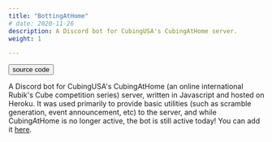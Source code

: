 ```yaml
---
title: "BottingAtHome"
# date: 2020-11-26
description: A Discord bot for CubingUSA's CubingAtHome server.
weight: 1

---
```



<!-- <div class="image-wrapper">
<img src="/images/bike.png" alt="Preview of my biking website" height="400px" />
</div> -->


<div class="links">
<a class="fake-button" href="https://github.com/Cubing-at-Home/cubingathome-bot">
<button class="btn btn-info">source code</button>
</a>

<!-- <a class="fake-button" href="https://bike.louismeunier.net">
<button class="btn btn-info">live site</button>
</a> -->
</div>

A Discord bot for CubingUSA's CubingAtHome (an online international Rubik's Cube competition series) server, written in Javascript and hosted on Heroku. It was used primarily to provide basic utilities (such as scramble generation, event announcement, etc) to the server, and while CubingAtHome is no longer active, the bot is still active today! You can add it <a class="in-text-link" href="https://discord.com/api/oauth2/authorize?client_id=809433538851897404&permissions=139855325248&scope=bot">here</a>.